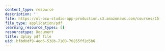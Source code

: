 ```yaml
---
content_type: resource
description: ''
file: https://ol-ocw-studio-app-production.s3.amazonaws.com/courses/15-s50-how-to-win-at-texas-holdem-poker-january-iap-2016/bfbd0df94ed6538b710070855ff2d5b6_GgdGtQME1I.pdf
file_type: application/pdf
learning_resource_types: []
resourcetype: Document
title: 3play pdf file
uid: bfbd0df9-4ed6-538b-7100-70855ff2d5b6
---
```

